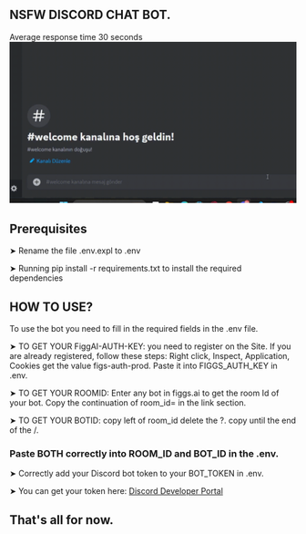 ## NSFW DISCORD CHAT BOT.

Average response time 30 seconds
![](https://github.com/DeoDorqnt387/FiggsAI-Discord-Bot/blob/main/DDAY.gif)

## Prerequisites
➤ Rename the file .env.expl to .env

➤ Running pip install -r requirements.txt to install the required dependencies

## HOW TO USE?
To use the bot you need to fill in the required fields in the .env file.

➤ TO GET YOUR FiggAI-AUTH-KEY: you need to register on the Site. If you are already registered, follow these steps: Right click, Inspect, Application, Cookies get the value figs-auth-prod. Paste it into FIGGS_AUTH_KEY in .env.

➤ TO GET YOUR ROOMID: Enter any bot in figgs.ai to get the room Id of your bot. Copy the continuation of room_id= in the link section.

➤ TO GET YOUR BOTID: copy left of room_id delete the ?. copy until the end of the /. 

### Paste BOTH correctly into ROOM_ID and BOT_ID in the .env.

➤ Correctly add your Discord bot token to your BOT_TOKEN in .env. 

➤ You can get your token here: [Discord Developer Portal](https://discord.com/developers/docs/intro)

## That's all for now.
